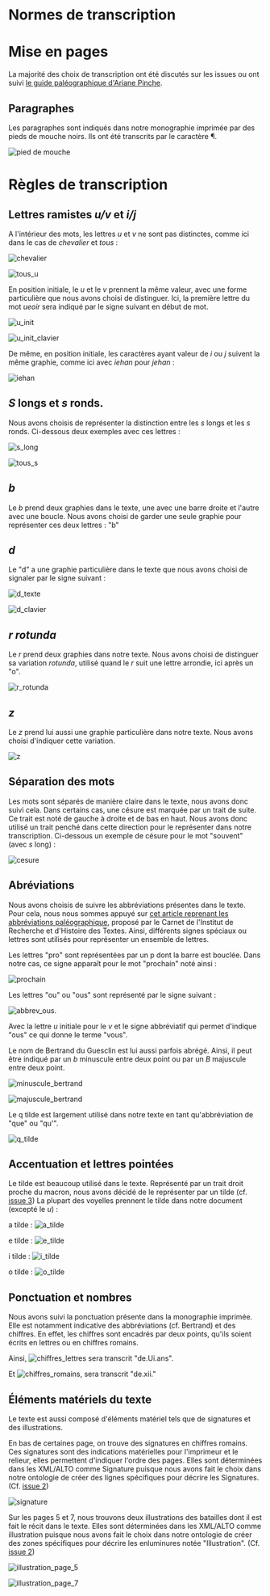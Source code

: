 Normes de transcription
====

# Mise en pages

La majorité des choix de transcription ont été discutés sur les issues ou ont suivi [le guide paléographique d'Ariane Pinche](https://hal.science/hal-03697382/).
## Paragraphes

Les paragraphes sont indiqués dans notre monographie imprimée par des pieds de mouche noirs. Ils ont été transcrits par le caractère ¶.

![pied de mouche](./img/caractères/piedmouche.png)


# Règles de transcription
## Lettres ramistes *u/v* et *i/j*

A l'intérieur des mots, les lettres *u* et *v* ne sont pas distinctes, comme ici dans le cas de *chevalier* et *tous* :

![chevalier](./img/caractères/chevalier.png) 

![tous_u](./img/caractères/u_normal.png)

En position initiale, le *u* et le *v* prennent la même valeur, avec une forme particulière que nous avons choisi de distinguer. Ici, la première lettre du mot *ueoir* sera indiqué par le signe suivant en début de mot.

![u_init](./img/caractères/u_init.png) 

![u_init_clavier](./img/caractères/u_position_init_clavier.png)


De même, en position initiale, les caractères ayant valeur de *i* ou *j* suivent la même graphie, comme ici avec *iehan* pour *jehan* :

![iehan](./img/caractères/ramiste_i.png)

## *S* longs et *s* ronds. 

Nous avons choisis de représenter la distinction entre les *s* longs et les *s* ronds. Ci-dessous deux exemples avec ces lettres :

![s_long](./img/caractères/s_long.png) 

![tous_s](./img/caractères/u_normal.png)

## *b*
Le *b* prend deux graphies dans le texte, une avec une barre droite et l'autre avec une boucle. Nous avons choisi de garder une seule graphie pour représenter ces deux lettres : "b"


## *d*

Le "d" a une graphie particulière dans le texte que nous avons choisi de signaler par le signe suivant : 

![d_texte](./img/caractères/d.png) 

![d_clavier](./img/caractères/d_clavier.png)

## *r rotunda*

Le *r* prend deux graphies dans notre texte. Nous avons choisi de distinguer sa variation *rotunda*, utilisé quand le *r* suit une lettre arrondie, ici après un "o". 

![r_rotunda](./img/caractères/r_rotunda.png)

## *z*

Le *z* prend lui aussi une graphie particulière dans notre texte. Nous avons choisi d'indiquer cette variation.

![z](./img/caractères/z.png)


## Séparation des mots

Les mots sont séparés de manière claire dans le texte, nous avons donc suivi cela. Dans certains cas, une césure est marquée par un trait de suite. Ce trait est noté de gauche à droite et de bas en haut. Nous avons donc utilisé un trait penché dans cette direction pour le représenter dans notre transcription. Ci-dessous un exemple de césure pour le mot "souvent" (avec *s* long) : 

![cesure](./img/caractères/cesure_souvent.png)


## Abréviations

Nous avons choisis de suivre les abbréviations présentes dans le texte. Pour cela, nous nous sommes appuyé sur [cet article reprenant les abbréviations paléographique](https://irht.hypotheses.org/792), proposé par le Carnet de l'Institut de Recherche et d'Histoire des Textes. Ainsi, différents signes spéciaux ou lettres sont utilisés pour représenter un ensemble de lettres. 

Les lettres "pro" sont représentées par un p dont la barre est bouclée. Dans notre cas, ce signe apparaît pour le mot "prochain" noté ainsi : 

![prochain](./img/caractères/prochain.png)


Les lettres "ou" ou "ous" sont représenté par le signe suivant : 

![abbrev_ous](./img/caractères/abbrev_ou.png). 

Avec la lettre *u* initiale pour le *v* et le signe abbréviatif qui permet d'indique "ous" ce qui donne le terme "vous". 


Le nom de Bertrand du Guesclin est lui aussi parfois abrégé. Ainsi, il peut être indiqué par un *b* minuscule entre deux point ou par un *B* majuscule entre deux point. 

![minuscule_bertrand](./img/caractères/abbrev_bert_min.png) 

![majuscule_bertrand](./img/caractères/abbrev_bert_maj.png)


Le q tilde est largement utilisé dans notre texte en tant qu'abbréviation de "que" ou "qu'". 

![q_tilde](./img/caractères/q_tilde.png)

## Accentuation et lettres pointées

Le tilde est beaucoup utilisé dans le texte. Représenté par un trait droit proche du macron, nous avons décidé de le représenter par un tilde (cf. [issue 3](https://github.com/asalva15/HN-2022--PROJET-DU-GUESCLIN--/issues/3))
La plupart des voyelles prennent le tilde dans notre document (excepté le *u*) :

a tilde : ![a_tilde](./img/caractères/a_tilde.png)

e tilde : ![e_tilde](./img/caractères/e_tilde.png)

i tilde : ![i_tilde](./img/caractères/i_tilde.png)

o tilde : ![o_tilde](./img/caractères/o_tilde.png)

## Ponctuation et nombres

Nous avons suivi la ponctuation présente dans la monographie imprimée. Elle est notamment indicative des abbréviations (cf. Bertrand) et des chiffres. En effet, les chiffres sont encadrés par deux points, qu'ils soient écrits en lettres ou en chiffres romains. 

Ainsi, ![chiffres_lettres](./img/caractères/chiffres.png) sera transcrit "de.Ui.ans". 

Et ![chiffres_romains](./img/caractères/abbrev_chiffre.png), sera transcrit "de.xii."

## Éléments matériels du texte

Le texte est aussi composé d'éléments matériel tels que de signatures et des illustrations. 

En bas de certaines page, on trouve des signatures en chiffres romains. Ces signatures sont des indications matérielles pour l'imprimeur et le relieur, elles permettent d'indiquer l'ordre des pages. Elles sont déterminées dans les XML/ALTO comme Signature puisque nous avons fait le choix dans notre ontologie de créer des lignes spécifiques pour décrire les Signatures. (Cf. [issue 2](https://github.com/asalva15/HN-2022--PROJET-DU-GUESCLIN--/issues/2))

![signature](./img/caractères/signature_page_3.png)


Sur les pages 5 et 7, nous trouvons deux illustrations des batailles dont il est fait le récit dans le texte. Elles sont déterminées dans les XML/ALTO comme illustration puisque nous avons fait le choix dans notre ontologie de créer des zones spécifiques pour décrire les enluminures notée "Illustration". (Cf. [issue 2](https://github.com/asalva15/HN-2022--PROJET-DU-GUESCLIN--/issues/2))

![illustration_page_5](./img/illustrations/illustration_p5.png) 

![illustration_page_7](./img/illustrations/illustration_p7.png) 
